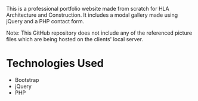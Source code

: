 This is a professional portfolio website made from scratch for HLA Architecture and Construction. It includes a modal gallery made using jQuery and a PHP contact form.

Note: This GitHub repository does not include any of the referenced picture files which are being hosted on the clients' local server.

<h1>Technologies Used</h1>
<ul>
<li>Bootstrap</li>
<li>jQuery</li>
<li>PHP</li>
</ul>

